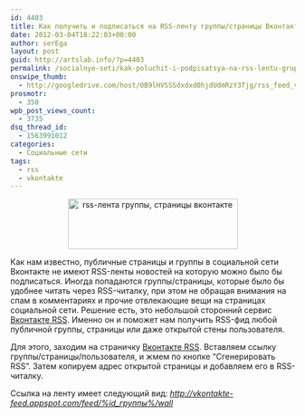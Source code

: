 ```yaml
---
id: 4403
title: Как получить и подписаться на RSS-ленту группы/страницы Вконтакте
date: 2012-03-04T18:22:03+00:00
author: serEga
layout: post
guid: http://artslab.info/?p=4403
permalink: /socialnye-seti/kak-poluchit-i-podpisatsya-na-rss-lentu-gruppystranicy-vkontakte/
onswipe_thumb:
  - http://googledrive.com/host/0B9lHVSSSdxdxd0hjdUdmRzY3Tjg/rss_feed_vkonakte.jpg
prosmotr:
  - 350
wpb_post_views_count:
  - 3735
dsq_thread_id:
  - 1563991012
categories:
  - Социальные сети
tags:
  - rss
  - vkontakte
---
```

<center>
  <a href="http://googledrive.com/host/0B9lHVSSSdxdxd0hjdUdmRzY3Tjg/rss_feed_vkonakte.jpg"><img src="http://googledrive.com/host/0B9lHVSSSdxdxd0hjdUdmRzY3Tjg/rss_feed_vkonakte-300x89.jpg" alt="rss-лента группы, страницы вконтакте" title="rss_feed_vkonakte" width="300" height="89" class="aligncenter size-medium wp-image-4408" srcset="http://googledrive.com/host/0B9lHVSSSdxdxd0hjdUdmRzY3Tjg/rss_feed_vkonakte-300x89.jpg 300w, http://googledrive.com/host/0B9lHVSSSdxdxd0hjdUdmRzY3Tjg/rss_feed_vkonakte.jpg 613w" sizes="(max-width: 300px) 100vw, 300px" /></a>
</center>

Как нам известно, публичные страницы и группы в социальной сети Вконтакте не имеют RSS-ленты новостей на которую можно было бы подписаться. Иногда попадаются группы/страницы, которые было бы удобнее читать через RSS-читалку, при этом не обращая внимания на спам в комментариях и прочие отвлекающие вещи на страницах социальной сети. Решение есть, это небольшой сторонний сервис [Вконтакте RSS](http://vkontakte-feed.appspot.com/). Именно он и поможет нам получить RSS-фид любой публичной группы, страницы или даже открытой стены пользователя.

Для этого, заходим на страничку [Вконтакте RSS](http://vkontakte-feed.appspot.com/). Вставляем ссылку группы/страницы/пользователя, и жмем по кнопке &#8220;Сгенерировать RSS&#8221;. Затем копируем адрес открытой страницы и добавляем его в RSS-читалку.


Ссылка на ленту имеет следующий вид: _http://vkontakte-feed.appspot.com/feed/%id_группы%/wall_